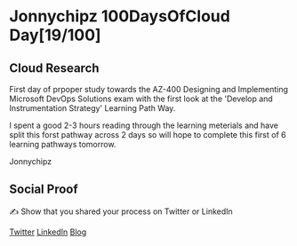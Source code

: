 <!-- This is a template you can use for quick progress days. It removes a lot of the steps we encourage you to share in the longer template 000-DAY-ARTICLE-LONG-TEMPLATE.MD-->

# Jonnychipz 100DaysOfCloud Day[19/100]

## Cloud Research

First day of prpoper study towards the AZ-400 Designing and Implementing Microsoft DevOps Solutions exam with the first look at the 'Develop and Instrumentation Strategy' Learning Path Way.

I spent a good 2-3 hours reading through the learning meterials and have split this forst pathway across 2 days so will hope to complete this first of 6 learning pathways tomorrow.

Jonnychipz

## Social Proof

✍️ Show that you shared your process on Twitter or LinkedIn

[Twitter](https://twitter.com/jonnychipz/status/1304892976452206592)
[LinkedIn](https://www.linkedin.com/posts/japlunn_day19100-100daysofcloud-jonnychipz-activity-6710658664979546112-N963)
[Blog](https://jonnychipz.com/2020/09/12/day19-100-100daysofcloud-jonnychipz-develop-an-instrumentation-strategy-az-400-part-1/)

